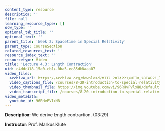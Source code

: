 ```yaml
---
content_type: resource
description: ''
file: null
learning_resource_types: []
ocw_type: ''
optional_tab_title: ''
optional_text: ''
parent_title: 'Week 2: Spacetime in Special Relativity'
parent_type: CourseSection
related_resources_text: ''
resource_index_text: ''
resourcetype: Video
title: 'Lecture 4.3: Length Contraction'
uid: c4ddc318-15a0-cb14-0ba5-ec85db8aaa07
video_files:
  archive_url: https://archive.org/download/MIT8.20IAP21/MIT8_20IAP21_lec04-3_300k.mp4
  video_captions_file: /courses/8-20-introduction-to-special-relativity-january-iap-2021/540cb5872d795ffa8748c94c3f5ca644_96RHvPVlxN8.vtt
  video_thumbnail_file: https://img.youtube.com/vi/96RHvPVlxN8/default.jpg
  video_transcript_file: /courses/8-20-introduction-to-special-relativity-january-iap-2021/1183d526491288b66927dacc392e8241_96RHvPVlxN8.pdf
video_metadata:
  youtube_id: 96RHvPVlxN8
---
```


**Description:** We derive length contraction. (03:29)

**Instructor:** Prof. Markus Klute